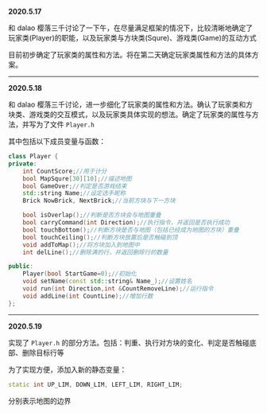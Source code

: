 **2020.5.17**

和 dalao 樱落三千讨论了一下午，在尽量满足框架的情况下，比较清晰地确定了玩家类(Player)的职能，以及玩家类与方块类(Squre)、游戏类(Game)的互动方式

目前初步确定了玩家类的属性和方法。将在第二天确定玩家类属性和方法的具体方案。

---

**2020.5.18**

和 dalao 樱落三千讨论，进一步细化了玩家类的属性和方法。确认了玩家类和方块类、游戏类的交互模式，以及玩家类具体实现的想法。确定了玩家类的属性与方法，并写为了文件 `Player.h`

其中包括以下成员变量与函数：
```cpp
class Player {
private:
	int CountScore;//用于计分
	bool MapSqure[30][10];//描述地图
	bool GameOver;//判定是否游戏结束
	std::string Name;//设定选手昵称
	Brick NowBrick, NextBrick;//当前方块与下一方块

	bool isOverlap();//判断是否方块会与地图重叠
	bool carryCommand(int Direction);//执行指令，并返回是否执行成功
	bool touchBottom();//判断方块是否与地图（包括已经成为地图的方块）重叠
	bool touchCeiling();//判断方块放置后是否触碰到顶
	void addToMap();//将方块加入到地图中
	int delLine();//删除满的行，并返回删除行的数量

public:
	Player(bool StartGame=0);//初始化
	void setName(const std::string& Name_);//设置姓名
	void run(int Direction,int &CountRemoveLine);//运行指令
	void addLine(int CountLine);//增加行数
};
```

---

**2020.5.19**

实现了 `Player.h` 的部分方法。包括：判重、执行对方块的变化、判定是否触碰底部、删除目标行等

为了实现方便，添加入新的静态变量：
```cpp
static int UP_LIM, DOWN_LIM, LEFT_LIM, RIGHT_LIM;
```
分别表示地图的边界